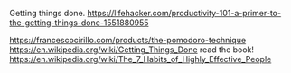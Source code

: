 Getting things done.
https://lifehacker.com/productivity-101-a-primer-to-the-getting-things-done-1551880955

https://francescocirillo.com/products/the-pomodoro-technique
https://en.wikipedia.org/wiki/Getting_Things_Done read the book!
https://en.wikipedia.org/wiki/The_7_Habits_of_Highly_Effective_People